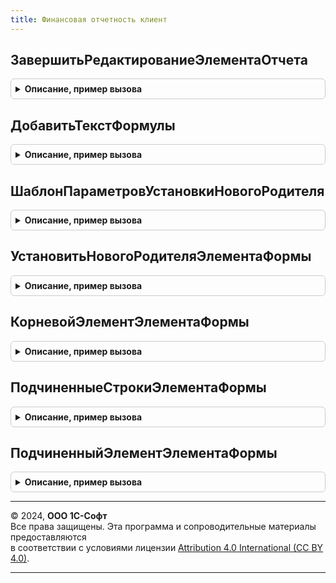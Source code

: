 ```yaml
---
title: Финансовая отчетность клиент
---
```



## ЗавершитьРедактированиеЭлементаОтчета
<details style="margin: 1em 0; padding: 0.5em; border: 1px solid #ccc; border-radius: 6px;">

<summary style="font-weight: bold; cursor: pointer;">Описание, пример вызова</summary>

```bsl

// Процедура выполняет завершение редактирование элемента бюджетного отчета
//
// Параметры:
//  Форма - РасширениеУправляемойФормыДляОбъектов - форма элемента.
//  ДополнительныеСведения - Структура - дополнительные сведения для возврата в форму-владельца.
//
Процедура ЗавершитьРедактированиеЭлементаОтчета(Форма, ДополнительныеСведения = Неопределено) Экспорт
```

Пример вызова
```bsl
ФинансоваяОтчетностьКлиент.ЗавершитьРедактированиеЭлементаОтчета(Форма, ДополнительныеСведения);
```
</details>

## ДобавитьТекстФормулы
<details style="margin: 1em 0; padding: 0.5em; border: 1px solid #ccc; border-radius: 6px;">

<summary style="font-weight: bold; cursor: pointer;">Описание, пример вызова</summary>

```bsl

// Процедура добавляет новые операнды в текст формулы
//
// Параметры:
//  Форма  - ФормаКлиентскогоПриложения - форма конструктора формул
//  НовыеОперанды - Массив из ДанныеФормыЭлементКоллекции - массив добавленных строк таблицы операндов:
//   *Идентификатор - Строка - Идентификатор операнда.
//
Процедура ДобавитьТекстФормулы(Форма, НовыеОперанды) Экспорт
```

Пример вызова
```bsl
ФинансоваяОтчетностьКлиент.ДобавитьТекстФормулы(Форма, НовыеОперанды) 
```
</details>

## ШаблонПараметровУстановкиНовогоРодителя
<details style="margin: 1em 0; padding: 0.5em; border: 1px solid #ccc; border-radius: 6px;">

<summary style="font-weight: bold; cursor: pointer;">Описание, пример вызова</summary>

```bsl

//++ НЕ УТ

// Возвращает структуру параметров установки нового родителя.
//
// Возвращаемое значение:
// 	Структура - Структура параметров установки нового родителя.
//
Функция ШаблонПараметровУстановкиНовогоРодителя() Экспорт
```

Пример вызова
```bsl
Результат = ФинансоваяОтчетностьКлиент.ШаблонПараметровУстановкиНовогоРодителя() 
```
</details>

## УстановитьНовогоРодителяЭлементаФормы
<details style="margin: 1em 0; padding: 0.5em; border: 1px solid #ccc; border-radius: 6px;">

<summary style="font-weight: bold; cursor: pointer;">Описание, пример вызова</summary>

```bsl

// Переносит строку и все ее подчиненные элементы в новую ветку дерева.
//
//	Параметры:
//		ТекущаяСтрока - ДанныеФормыЭлементДерева, СтрокаДереваЗначений - строка дерева элементов отчета
//		НовыйРодитель - ДанныеФормыЭлементДерева, СтрокаДереваЗначений - новая родительская ветка дерева элементов отчета
//		ПараметрыУстановкиРодителя - Структура - Структура параметров со свойствами:
//			*ЭтоСохраненные - Булево - флаг показывающий, что это строки дерева сохраненных элементов
//			*КонтрольЗацикливания - Булево - флаг определяющий выполнение контроля зацикливания строк
//			*ИдентификаторФормы - УникальныйИдентификатор - уникальный идентификатор формы во временной хранилище
//			                                               которой необходимо поместить данные элемента.
//			*Копирование - Булево - Флаг копирования элемента.
//			*ПараметрыИдентификаторов - Структура - Структура, содержащая параметры идентификаторов.
//
Процедура УстановитьНовогоРодителяЭлементаФормы(ТекущаяСтрока, НовыйРодитель, ПараметрыУстановкиРодителя) Экспорт
```

Пример вызова
```bsl
ФинансоваяОтчетностьКлиент.УстановитьНовогоРодителяЭлементаФормы(ТекущаяСтрока, НовыйРодитель, ПараметрыУстановкиРодителя) 
```
</details>

## КорневойЭлементЭлементаФормы
<details style="margin: 1em 0; padding: 0.5em; border: 1px solid #ccc; border-radius: 6px;">

<summary style="font-weight: bold; cursor: pointer;">Описание, пример вызова</summary>

```bsl

// Находит ближайший вверх по иерархии родительский элемент заданного вида.
// Параметры:
//	Дерево - ДанныеФормыДерево, ДанныеФормыЭлементДерева - элемент дерева для которого необходимо определить родительский элемент
//					если заданно дерево то результат будет определяться среди подчиненных строк первого уровня.
//	ВидКорневогоЭлемента - ПеречислениеСсылка.ВидыЭлементовФинансовогоОтчета - вид родителя.
//
//	Возвращаемое значение:
//		ДанныеФормыЭлементДерева - корневой элемент.
//		СтрокаДереваЗначений - корневой элемент.
//
Функция КорневойЭлементЭлементаФормы(Дерево, ВидКорневогоЭлемента = Неопределено) Экспорт
```

Пример вызова
```bsl
Результат = ФинансоваяОтчетностьКлиент.КорневойЭлементЭлементаФормы(Дерево, ВидКорневогоЭлемента);
```
</details>

## ПодчиненныеСтрокиЭлементаФормы
<details style="margin: 1em 0; padding: 0.5em; border: 1px solid #ccc; border-radius: 6px;">

<summary style="font-weight: bold; cursor: pointer;">Описание, пример вызова</summary>

```bsl

//-- НЕ УТ

// Возвращает в зависимости от типа, коллекцию подчиненных элементов первого уровня переданной строки дерева элементов отчета.
//
//	Параметры:
//		СтрокаДерева - ДанныеФормыЭлементДерева, СтрокаДереваЗначений, КоллекцияСтрокДереваЗначений, ДанныеФормыДерево - строка дерева элементов отчета.
//
//	Возвращаемое значение:
//		ДанныеФормыКоллекцияЭлементовДерева - коллекция подчиненных строк.
//		КоллекцияСтрокДереваЗначений - коллекция подчиненных строк.
//
Функция ПодчиненныеСтрокиЭлементаФормы(СтрокаДерева) Экспорт
```

Пример вызова
```bsl
Результат = ФинансоваяОтчетностьКлиент.ПодчиненныеСтрокиЭлементаФормы(СтрокаДерева) 
```
</details>

## ПодчиненныйЭлементЭлементаФормы
<details style="margin: 1em 0; padding: 0.5em; border: 1px solid #ccc; border-radius: 6px;">

<summary style="font-weight: bold; cursor: pointer;">Описание, пример вызова</summary>

```bsl

// Находит ближайший вниз по иерархии элемент по значению заданного реквизита.
//
// Параметры:
//	Дерево - ДанныеФормыДерево, ДанныеФормыЭлементДерева - элемент дерева или строка дерева в котором необходимо произвести поиск
//	ИмяРеквизита - Строка - имя реквизита дерева значение которого сравнивается с заданным для поиска
//	ЗначениеРеквизита - Произвольный - значение реквизита дерева которое необходимо найти.
//
// Возвращаемое значение:
//	ДанныеФормыЭлементДерева, СтрокаДереваЗначений - подчиненный элемент.
//
Функция ПодчиненныйЭлементЭлементаФормы(Дерево, ИмяРеквизита, ЗначениеРеквизита) Экспорт
```

Пример вызова
```bsl
Результат = ФинансоваяОтчетностьКлиент.ПодчиненныйЭлементЭлементаФормы(Дерево, ИмяРеквизита, ЗначениеРеквизита) 
```
</details>

---

© 2024, **ООО 1С-Софт**  
Все права защищены. Эта программа и сопроводительные материалы предоставляются  
в соответствии с условиями лицензии [Attribution 4.0 International (CC BY 4.0)](https://creativecommons.org/licenses/by/4.0/legalcode).

---
